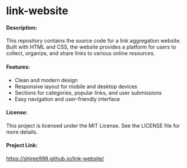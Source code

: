 # link-website

#### Description:

This repository contains the source code for a link aggregation website. Built with HTML and CSS, the website provides a platform for users to collect, organize, and share links to various online resources.

#### Features:

- Clean and modern design
- Responsive layout for mobile and desktop devices
- Sections for categories, popular links, and user submissions
- Easy navigation and user-friendly interface

#### License:

This project is licensed under the MIT License. See the LICENSE file for more details.


#### Project Link:

https://shiree998.github.io/link-website/
